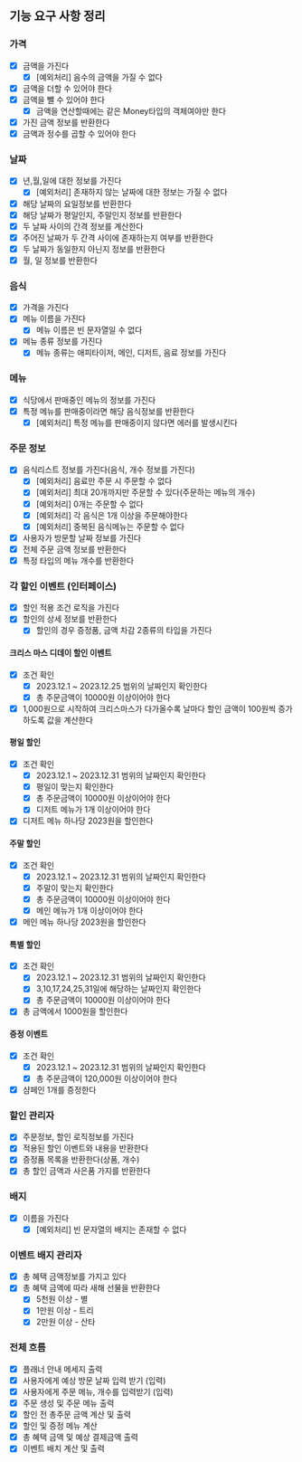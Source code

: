## 기능 요구 사항 정리

### 가격

- [x] 금액을 가진다
  - [x] [예외처리] 음수의 금액을 가질 수 없다
- [x] 금액을 더할 수 있어야 한다
- [x] 금액을 뺄 수 있어야 한다
  - [x] 금액을 연산할때에는 같은 Money타입의 객체여야만 한다
- [x] 가진 금액 정보를 반환한다
- [x] 금액과 정수를 곱할 수 있어야 한다

### 날짜

- [x] 년,월,일에 대한 정보를 가진다
  - [x] [예외처리] 존재하지 않는 날짜에 대한 정보는 가질 수 없다
- [x] 해당 날짜의 요일정보를 반환한다
- [x] 해당 날짜가 평일인지, 주말인지 정보를 반환한다
- [x] 두 날짜 사이의 간격 정보를 계산한다
- [x] 주어진 날짜가 두 간격 사이에 존재하는지 여부를 반환한다
- [x] 두 날짜가 동일한지 아닌지 정보를 반환한다
- [x] 월, 일 정보를 반환한다

### 음식

- [x] 가격을 가진다
- [x] 메뉴 이름을 가진다
  - [x] 메뉴 이름은 빈 문자열일 수 없다
- [x] 메뉴 종류 정보를 가진다
  - [x] 메뉴 종류는 애피타이저, 메인, 디저트, 음료 정보를 가진다

### 메뉴

- [x] 식당에서 판매중인 메뉴의 정보를 가진다
- [x] 특정 메뉴를 판매중이라면 해당 음식정보를 반환한다
  - [x] [예외처리] 특정 메뉴를 판매중이지 않다면 에러를 발생시킨다

### 주문 정보

- [x] 음식리스트 정보를 가진다(음식, 개수 정보를 가진다)
  - [x] [예외처리] 음료만 주문 시 주문할 수 없다
  - [x] [예외처리] 최대 20개까지만 주문할 수 있다(주문하는 메뉴의 개수)
  - [x] [예외처리] 0개는 주문할 수 없다
  - [x] [예외처리] 각 음식은 1개 이상을 주문해야한다
  - [x] [예외처리] 중복된 음식메뉴는 주문할 수 없다
- [x] 사용자가 방문할 날짜 정보를 가진다
- [x] 전체 주문 금액 정보를 반환한다
- [x] 특정 타입의 메뉴 개수를 반환한다

### 각 할인 이벤트 (인터페이스)

- [x] 할인 적용 조건 로직을 가진다
- [x] 할인의 상세 정보를 반환한다
  - [x] 할인의 경우 증정품, 금액 차감 2종류의 타입을 가진다

#### 크리스 마스 디데이 할인 이벤트

- [x] 조건 확인
  - [x] 2023.12.1 ~ 2023.12.25 범위의 날짜인지 확인한다
  - [x] 총 주문금액이 10000원 이상이어야 한다
- [x] 1,000원으로 시작하여 크리스마스가 다가올수록 날마다 할인 금액이 100원씩 증가하도록 값을 계산한다

#### 평일 할인

- [x] 조건 확인
  - [x] 2023.12.1 ~ 2023.12.31 범위의 날짜인지 확인한다
  - [x] 평일이 맞는지 확인한다
  - [x] 총 주문금액이 10000원 이상이어야 한다
  - [x] 디저트 메뉴가 1개 이상이어야 한다
- [x] 디저트 메뉴 하나당 2023원을 할인한다

#### 주말 할인

- [x] 조건 확인
  - [x] 2023.12.1 ~ 2023.12.31 범위의 날짜인지 확인한다
  - [x] 주말이 맞는지 확인한다
  - [x] 총 주문금액이 10000원 이상이어야 한다
  - [x] 메인 메뉴가 1개 이상이어야 한다
- [x] 메인 메뉴 하나당 2023원을 할인한다

#### 특별 할인

- [x] 조건 확인
  - [x] 2023.12.1 ~ 2023.12.31 범위의 날짜인지 확인한다
  - [x] 3,10,17,24,25,31일에 해당하는 날짜인지 확인한다
  - [x] 총 주문금액이 10000원 이상이어야 한다
- [x] 총 금액에서 1000원을 할인한다

#### 증정 이벤트

- [x] 조건 확인
  - [x] 2023.12.1 ~ 2023.12.31 범위의 날짜인지 확인한다
  - [x] 총 주문금액이 120,000원 이상이어야 한다
- [x] 샴페인 1개를 증정한다

### 할인 관리자

- [x] 주문정보, 할인 로직정보를 가진다
- [x] 적용된 할인 이벤트와 내용을 반환한다
- [x] 증정품 목록을 반환한다(상품, 개수)
- [x] 총 할인 금액과 사은품 가지를 반환한다

### 배지

- [x] 이름을 가진다
  - [x] [예외처리] 빈 문자열의 배지는 존재할 수 없다

### 이벤트 배지 관리자

- [x] 총 혜택 금액정보를 가지고 있다
- [x] 총 혜택 금액에 따라 새해 선물을 반환한다
  - [x] 5천원 이상 - 별
  - [x] 1만원 이상 - 트리
  - [x] 2만원 이상 - 산타

### 전체 흐름

- [x] 플래너 안내 메세지 출력
- [x] 사용자에게 예상 방문 날짜 입력 받기 (입력)
- [x] 사용자에게 주문 메뉴, 개수를 입력받기 (입력)
- [x] 주문 생성 및 주문 메뉴 출력
- [x] 할인 전 총주문 금액 계산 및 출력
- [x] 할인 및 증정 메뉴 계산
- [x] 총 혜택 금액 및 예상 결제금액 출력
- [x] 이벤트 배치 계산 및 출력
